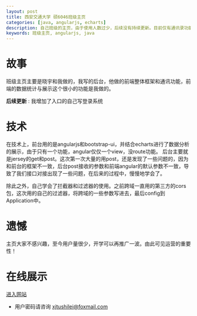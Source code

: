 ```yaml
---
layout: post
title: 西安交通大学 硕6046班级主页
categories: [java, angularjs, echarts]
description: 自己班级的主页，由于使用人数过少，后续没有持续更新。目前仅有通讯录功能！
keywords: 班级主页, angularjs, java
---
```


# 故事

班级主页主要是晓宇和我做的，我写的后台，他做的前端整体框架和通讯功能，前端的数据统计与展示这个很小的功能是我做的。

**后续更新** : 我增加了入口的自己写登录系统

# 技术

在技术上，前台用的是angularjs和bootstrap-ui，并结合echarts进行了数据分析的展示，由于只有一个功能，angular仅仅一个view，没route功能。
后台主要就是jersey的get和post。这次第一次大量的用post，还是发现了一些问题的，因为和前台的框架不一致，后台post接收的参数和前端angular的默认参数不一致，导致了我们接口对接出现了一些问题，在后来的过程中，慢慢地学会了。

除此之外，自己学会了拦截器和过滤器的使用。之前跨域一直用的第三方的cors包，这次用的自己的过滤器，将跨域的一些参数写进去，最后config到Application中。

# 遗憾

主页大家不感兴趣，至今用户量很少，开学可以再推广一波。由此可见运营的重要性！

# 在线展示

[进入网站](http://api.xjtushilei.com/shilei/class6046/app)   

- 用户密码请咨询 xjtushilei@foxmail.com 
